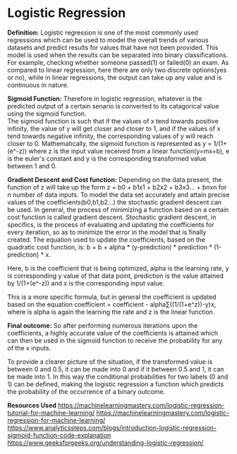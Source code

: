 # Logistic Regression

**Definition:**
Logistic regression is one of the most commonly used regressions which can be used to model the overall trends of various datasets and predict results for values that have not been provided. This model is used when the results can be separated into binary classifications. For example, checking whether someone passed(1) or failed(0) an exam. As compared to linear regression, here there are only two discrete options(yes or no), while in linear regressions, the output can take up any value and is continuous in nature.   
 
**Sigmoid Function:**
Therefore in logistic regression, whatever is the predicted output of a certain senario is converted to its catagorical value using the sigmoid function.  
The sigmoid function is such that if the values of x tend towards positive infinity, the value of y will get closer and closer to 1, and if the values of x tend towards negative infinity, the corresponding values of y will reach closer to 0. Mathematically, the sigmoid function is represented as y = 1/(1+(e^-z)) where z is the input value received from a linear function(y=mx+b), e is the euler's constant and y is the corresponding transformed value between 1 and 0.

**Gradient Descent and Cost function:**
Depending on the data present, the function of z will take up the form z = b0 + b1x1 + b2x2 + b3x3... + bnxn for n number of data inputs. To model the data set accurately and attain precise values of the coefficients(b0,b1,b2...) the stochastic gradient descent can be used. In general, the process of minimizing a function based on a certain cost function is called gradient descent. Stochastic gradient descent, in specifics, is the process of evaluating and updating the coefficients for every iteration, so as to minimize the error in the model that is finally created. The equation used to update the coefficients, based on the quadratic cost function, is:
                         b = b + alpha * (y-prediction) * prediction * (1-prediction) * x.

Here, b is the coefficient that is being optimized, alpha is the learning rate, y is corresponding y value of that data point, prediction is the value attained by 1/(1+(e^-z)) and x is the corresponding input value.

This is a more specific formula, but in general the coefficient is updated based on the equation coefficient = coefficient - alpha∑((1/(1+e^z))-y)x, where is alpha is again the learning the rate and z is the linear function.

**Final outcome:**
So after performing numerous iterations upon the coefficients, a highly accurate value of the coefficients is attained which can then be used in the sigmoid function to receive the probability for any of the x inputs. 

To provide a clearer picture of the situation, if the transformed value is between 0 and 0.5, it can be made into 0 and if it between 0.5 and 1, it can be made into 1. In this way the conditional probabilities for two labels (0 and 1) can be defined, making the logistic regression a function which predicts the probability of the occurrence of a binary outcome.

**Resources Used**
https://machinelearningmastery.com/logistic-regression-tutorial-for-machine-learning/
https://machinelearningmastery.com/logistic-regression-for-machine-learning/
https://www.analyticssteps.com/blogs/introduction-logistic-regression-sigmoid-function-code-explanation
https://www.geeksforgeeks.org/understanding-logistic-regression/


